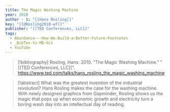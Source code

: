 ```yaml
---
title: The Magic Washing Machine
year: 2010
author - 1: "[[Hans Rosling]]"
key: "[[@Rosling2010-wf]]"
publisher: "[[TED Conferences, LLC]]"
tags:
  - Abundance-–-How-We-Build-a-Better-Future-Footnotes
  - _BibTex-to-MD-Git
  - YouTube
---
```


> [!bibliography]
> Rosling, Hans. 2010. “The Magic Washing Machine.” "[[TED Conferences, LLC]]". https://www.ted.com/talks/hans_rosling_the_magic_washing_machine

> [!abstract]
> What was the greatest invention of the industrial revolution? Hans Rosling makes the case for the washing machine. With newly designed graphics from Gapminder, Rosling shows us the magic that pops up when economic growth and electricity turn a boring wash day into an intellectual day of reading.